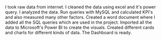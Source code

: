 I took raw data from internet.
I cleaned the data using excel and it's power query.
I analyzed the data.
Run queries with MySQL and calculated KPI's and also measured many other factors.
Created a word document where I added all the SQL queries which are used in the project.
Imported all the data to Microsoft's Power BI to create the visuals.
Created different cards and charts for different kinds of data.
The Dashboard is ready.
